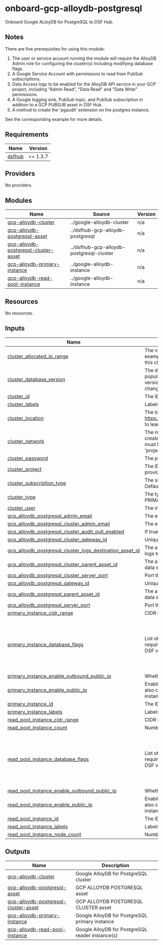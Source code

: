 # onboard-gcp-alloydb-postgresql

Onboard Google ALloyDB for PostgreSQL to DSF Hub.

## Notes
There are five prerequisites for using this module:
1. The user or service account running the module will require the AlloyDB Admin role for configuring the cluster(s) including modifying database flags.
2. A Google Service Account with permissions to read from PubSub subscriptions.
3. Data Access logs to be enabled for the AlloyDB API service in your GCP project, including "Admin Read", "Data Read" and "Data Write" permissions.
4. A Google logging sink, PubSub topic, and PubSub subscription in addition to a GCP PUBSUB asset in DSF Hub.
5. A method to create the 'pgaudit' extension on the postgres instance.

See the corresponding example for more details.
<!-- BEGIN_TF_DOCS -->
## Requirements

| Name | Version |
|------|---------|
| <a name="requirement_dsfhub"></a> [dsfhub](#requirement\_dsfhub) | >= 1.3.7 |

## Providers

No providers.

## Modules

| Name | Source | Version |
|------|--------|---------|
| <a name="module_gcp-alloydb-cluster"></a> [gcp-alloydb-cluster](#module\_gcp-alloydb-cluster) | ../google-alloydb-cluster | n/a |
| <a name="module_gcp-alloydb-postgresql-asset"></a> [gcp-alloydb-postgresql-asset](#module\_gcp-alloydb-postgresql-asset) | ../dsfhub-gcp-alloydb-postgresql | n/a |
| <a name="module_gcp-alloydb-postgresql-cluster-asset"></a> [gcp-alloydb-postgresql-cluster-asset](#module\_gcp-alloydb-postgresql-cluster-asset) | ../dsfhub-gcp-alloydb-postgresql-cluster | n/a |
| <a name="module_gcp-alloydb-primary-instance"></a> [gcp-alloydb-primary-instance](#module\_gcp-alloydb-primary-instance) | ../google-alloydb-instance | n/a |
| <a name="module_gcp-alloydb-read-pool-instance"></a> [gcp-alloydb-read-pool-instance](#module\_gcp-alloydb-read-pool-instance) | ../google-alloydb-instance | n/a |

## Resources

No resources.

## Inputs

| Name | Description | Type | Default | Required |
|------|-------------|------|---------|:--------:|
| <a name="input_cluster_allocated_ip_range"></a> [cluster\_allocated\_ip\_range](#input\_cluster\_allocated\_ip\_range) | The name of the allocated IP range for the private IP AlloyDB cluster. For example: 'google-managed-services-default'. If set, the instance IPs for this cluster will be created in the allocated range. | `string` | `null` | no |
| <a name="input_cluster_database_version"></a> [cluster\_database\_version](#input\_cluster\_database\_version) | The database engine major version. This is an optional field and it's populated at the Cluster creation time. Note: Changing this field to a higer version results in upgrading the AlloyDB cluster which is an irreversible change. Default is 'POSTGRES\_15'. | `string` | `"POSTGRES_15"` | no |
| <a name="input_cluster_id"></a> [cluster\_id](#input\_cluster\_id) | The ID of the AlloyDB cluster. | `string` | n/a | yes |
| <a name="input_cluster_labels"></a> [cluster\_labels](#input\_cluster\_labels) | Labels to apply to backups created using this configuration. | `map(string)` | `{}` | no |
| <a name="input_cluster_location"></a> [cluster\_location](#input\_cluster\_location) | The location where the AlloyDB cluster should reside. See https://cloud.google.com/alloydb/docs/reference/rest/v1/projects.locations to learn how to list your project's available locations. | `string` | n/a | yes |
| <a name="input_cluster_network"></a> [cluster\_network](#input\_cluster\_network) | The resource link for the VPC network in which cluster resources are created and from which they are accessible via Private IP. The network must belong to the same project as the cluster. It is specified in the form: 'projects/{projectNumber}/global/networks/{network\_id}'. | `string` | `null` | no |
| <a name="input_cluster_password"></a> [cluster\_password](#input\_cluster\_password) | The password for the initial user. | `string` | `null` | no |
| <a name="input_cluster_project"></a> [cluster\_project](#input\_cluster\_project) | The ID of the project in which the resource belongs. If it is not provided, the provider project is used. | `string` | n/a | yes |
| <a name="input_cluster_subscription_type"></a> [cluster\_subscription\_type](#input\_cluster\_subscription\_type) | The subscription type of cluster. Possible values are: TRIAL, STANDARD. Default value is STANDARD. | `string` | `"STANDARD"` | no |
| <a name="input_cluster_type"></a> [cluster\_type](#input\_cluster\_type) | The type of cluster. If not set, defaults to PRIMARY. Default value is PRIMARY. Possible values are: PRIMARY, SECONDARY | `string` | `"PRIMARY"` | no |
| <a name="input_cluster_user"></a> [cluster\_user](#input\_cluster\_user) | The initial user for the cluster. Default is 'postgres'. | `string` | `"postgres"` | no |
| <a name="input_gcp_alloydb_postgresql_admin_email"></a> [gcp\_alloydb\_postgresql\_admin\_email](#input\_gcp\_alloydb\_postgresql\_admin\_email) | The email address to notify about the asset. | `string` | n/a | yes |
| <a name="input_gcp_alloydb_postgresql_cluster_admin_email"></a> [gcp\_alloydb\_postgresql\_cluster\_admin\_email](#input\_gcp\_alloydb\_postgresql\_cluster\_admin\_email) | The email address to notify about the asset. | `string` | n/a | yes |
| <a name="input_gcp_alloydb_postgresql_cluster_audit_pull_enabled"></a> [gcp\_alloydb\_postgresql\_cluster\_audit\_pull\_enabled](#input\_gcp\_alloydb\_postgresql\_cluster\_audit\_pull\_enabled) | If true, sonargateway will collect the audit logs for this system if it can. | `bool` | `false` | no |
| <a name="input_gcp_alloydb_postgresql_cluster_gateway_id"></a> [gcp\_alloydb\_postgresql\_cluster\_gateway\_id](#input\_gcp\_alloydb\_postgresql\_cluster\_gateway\_id) | Unique identifier (UID) attached to the jSonar machine controlling the asset | `string` | n/a | yes |
| <a name="input_gcp_alloydb_postgresql_cluster_logs_destination_asset_id"></a> [gcp\_alloydb\_postgresql\_cluster\_logs\_destination\_asset\_id](#input\_gcp\_alloydb\_postgresql\_cluster\_logs\_destination\_asset\_id) | The asset\_id of the GCP PUSUB asset that this asset is sending its audit logs to. | `string` | `null` | no |
| <a name="input_gcp_alloydb_postgresql_cluster_parent_asset_id"></a> [gcp\_alloydb\_postgresql\_cluster\_parent\_asset\_id](#input\_gcp\_alloydb\_postgresql\_cluster\_parent\_asset\_id) | The asset\_id of the GCP asset representing the GCP account where this data source is located. | `string` | `null` | no |
| <a name="input_gcp_alloydb_postgresql_cluster_server_port"></a> [gcp\_alloydb\_postgresql\_cluster\_server\_port](#input\_gcp\_alloydb\_postgresql\_cluster\_server\_port) | Port that the AlloyDB for PostgreSQL instance listens on. | `string` | `"5432"` | no |
| <a name="input_gcp_alloydb_postgresql_gateway_id"></a> [gcp\_alloydb\_postgresql\_gateway\_id](#input\_gcp\_alloydb\_postgresql\_gateway\_id) | Unique identifier (UID) attached to the jSonar machine controlling the asset | `string` | n/a | yes |
| <a name="input_gcp_alloydb_postgresql_parent_asset_id"></a> [gcp\_alloydb\_postgresql\_parent\_asset\_id](#input\_gcp\_alloydb\_postgresql\_parent\_asset\_id) | The asset\_id of the GCP asset representing the GCP account where this data source is located. | `string` | `null` | no |
| <a name="input_gcp_alloydb_postgresql_server_port"></a> [gcp\_alloydb\_postgresql\_server\_port](#input\_gcp\_alloydb\_postgresql\_server\_port) | Port that the AlloyDB for PostgreSQL instance listens on. | `string` | `"5432"` | no |
| <a name="input_primary_instance_cidr_range"></a> [primary\_instance\_cidr\_range](#input\_primary\_instance\_cidr\_range) | CIDR range for one authorized network of the instance. | `string` | `null` | no |
| <a name="input_primary_instance_database_flags"></a> [primary\_instance\_database\_flags](#input\_primary\_instance\_database\_flags) | List of database flags to assign to the instance. See the example module for required flags for different DSF versions. Defaults to the flags required for DSF version 15.0+ without slow query monitoring. | `map(string)` | <pre>{<br>  "alloydb.enable_pgaudit": "on",<br>  "log_connections": "on",<br>  "log_disconnections": "on",<br>  "log_error_verbosity": "verbose",<br>  "log_hostname": "on",<br>  "log_line_prefix": "SONAR_AUDIT=1|TIMESTAMP=%m|APPLICATION_NAME=%a|USER=%u|DATABASE=%d|REMOTE_HOST_AND_PORT=%r|SQL_STATE=%e|SESSION_ID=%c|SESSION_START=%s|PROCESS_ID=[%p]|VIRTUAL_TRANSACTION_ID=%v|TRANSACTION_ID=%x| ",<br>  "password.enforce_complexity": "on",<br>  "pgaudit.log": "all"<br>}</pre> | no |
| <a name="input_primary_instance_enable_outbound_public_ip"></a> [primary\_instance\_enable\_outbound\_public\_ip](#input\_primary\_instance\_enable\_outbound\_public\_ip) | Whether to enable outbound public IP for the instance. Default is false. | `bool` | `false` | no |
| <a name="input_primary_instance_enable_public_ip"></a> [primary\_instance\_enable\_public\_ip](#input\_primary\_instance\_enable\_public\_ip) | Enabling public ip for the instance. If a user wishes to disable this, please also clear the list of the authorized external networks set on the same instance. Default is false. | `bool` | `false` | no |
| <a name="input_primary_instance_id"></a> [primary\_instance\_id](#input\_primary\_instance\_id) | The ID of the AlloyDB instance. | `string` | n/a | yes |
| <a name="input_primary_instance_labels"></a> [primary\_instance\_labels](#input\_primary\_instance\_labels) | Labels to apply to this instance. | `map(string)` | `{}` | no |
| <a name="input_read_pool_instance_cidr_range"></a> [read\_pool\_instance\_cidr\_range](#input\_read\_pool\_instance\_cidr\_range) | CIDR range for one authorized network of the instance. | `string` | `null` | no |
| <a name="input_read_pool_instance_count"></a> [read\_pool\_instance\_count](#input\_read\_pool\_instance\_count) | Number of read pool instances to create. Default is 1. | `number` | `1` | no |
| <a name="input_read_pool_instance_database_flags"></a> [read\_pool\_instance\_database\_flags](#input\_read\_pool\_instance\_database\_flags) | List of database flags to assign to the instance. See the example module for required flags for different DSF versions. Defaults to the flags required for DSF version 15.0+ without slow query monitoring. | `map(string)` | <pre>{<br>  "alloydb.enable_pgaudit": "on",<br>  "log_connections": "on",<br>  "log_disconnections": "on",<br>  "log_error_verbosity": "verbose",<br>  "log_hostname": "on",<br>  "log_line_prefix": "SONAR_AUDIT=1|TIMESTAMP=%m|APPLICATION_NAME=%a|USER=%u|DATABASE=%d|REMOTE_HOST_AND_PORT=%r|SQL_STATE=%e|SESSION_ID=%c|SESSION_START=%s|PROCESS_ID=[%p]|VIRTUAL_TRANSACTION_ID=%v|TRANSACTION_ID=%x| ",<br>  "password.enforce_complexity": "on",<br>  "pgaudit.log": "all"<br>}</pre> | no |
| <a name="input_read_pool_instance_enable_outbound_public_ip"></a> [read\_pool\_instance\_enable\_outbound\_public\_ip](#input\_read\_pool\_instance\_enable\_outbound\_public\_ip) | Whether to enable outbound public IP for the instance. Default is false. | `bool` | `false` | no |
| <a name="input_read_pool_instance_enable_public_ip"></a> [read\_pool\_instance\_enable\_public\_ip](#input\_read\_pool\_instance\_enable\_public\_ip) | Enabling public ip for the instance. If a user wishes to disable this, please also clear the list of the authorized external networks set on the same instance. Default is false. | `bool` | `false` | no |
| <a name="input_read_pool_instance_id"></a> [read\_pool\_instance\_id](#input\_read\_pool\_instance\_id) | The ID of the AlloyDB instance. | `string` | n/a | yes |
| <a name="input_read_pool_instance_labels"></a> [read\_pool\_instance\_labels](#input\_read\_pool\_instance\_labels) | Labels to apply to this instance. | `map(string)` | `{}` | no |
| <a name="input_read_pool_instance_node_count"></a> [read\_pool\_instance\_node\_count](#input\_read\_pool\_instance\_node\_count) | Number of nodes in the read pool. | `number` | `1` | no |

## Outputs

| Name | Description |
|------|-------------|
| <a name="output_gcp-alloydb-cluster"></a> [gcp-alloydb-cluster](#output\_gcp-alloydb-cluster) | Google AlloyDB for PostgreSQL cluster |
| <a name="output_gcp-alloydb-postgresql-asset"></a> [gcp-alloydb-postgresql-asset](#output\_gcp-alloydb-postgresql-asset) | GCP ALLOYDB POSTGRESQL asset |
| <a name="output_gcp-alloydb-postgresql-cluster-asset"></a> [gcp-alloydb-postgresql-cluster-asset](#output\_gcp-alloydb-postgresql-cluster-asset) | GCP ALLOYDB POSTGRESQL CLUSTER asset |
| <a name="output_gcp-alloydb-primary-instance"></a> [gcp-alloydb-primary-instance](#output\_gcp-alloydb-primary-instance) | Google AlloyDB for PostgreSQL primary instance |
| <a name="output_gcp-alloydb-read-pool-instance"></a> [gcp-alloydb-read-pool-instance](#output\_gcp-alloydb-read-pool-instance) | Google AlloyDB for PostgreSQL reader instance(s) |
<!-- END_TF_DOCS -->